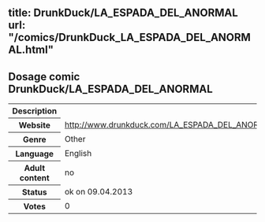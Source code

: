 title: DrunkDuck/LA_ESPADA_DEL_ANORMAL
url: "/comics/DrunkDuck_LA_ESPADA_DEL_ANORMAL.html"
---
Dosage comic DrunkDuck/LA_ESPADA_DEL_ANORMAL
-----------------------------------------

<table class="comicinfo">
<tr>
<th>Description</th><td></td>
</tr>
<tr>
<th>Website</th><td><a href="http://www.drunkduck.com/LA_ESPADA_DEL_ANORMAL/">http://www.drunkduck.com/LA_ESPADA_DEL_ANORMAL/</a></td>
</tr>
<tr>
<th>Genre</th><td>Other</td>
</tr>
<tr>
<th>Language</th><td>English</td>
</tr>
<tr>
<th>Adult content</th><td>no</td>
</tr>
<tr>
<th>Status</th><td>ok on 09.04.2013</td>
</tr>
<tr>
<th>Votes</th><td>0</div></td>
</tr>
</table>
